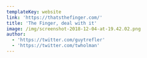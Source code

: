 ```yaml
---
templateKey: website
link: 'https://thatsthefinger.com/'
title: 'The Finger, deal with it'
image: /img/screenshot-2018-12-04-at-19.42.02.png
author:
  - 'https://twitter.com/guytrefler'
  - 'https://twitter.com/twholman'
---
```


